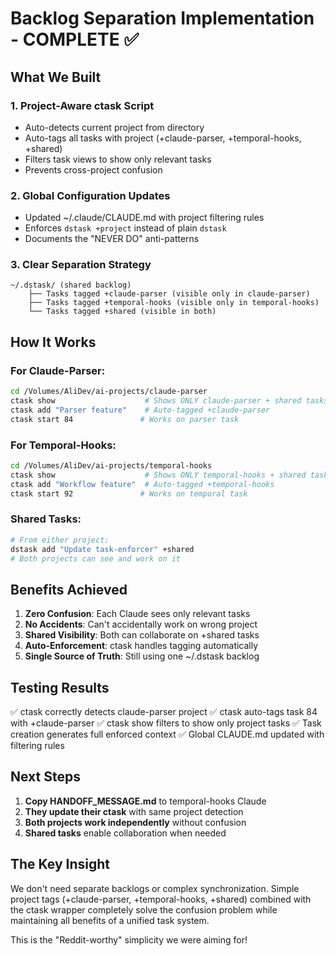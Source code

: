 # Backlog Separation Implementation - COMPLETE ✅

## What We Built

### 1. Project-Aware ctask Script
- Auto-detects current project from directory
- Auto-tags all tasks with project (+claude-parser, +temporal-hooks, +shared)
- Filters task views to show only relevant tasks
- Prevents cross-project confusion

### 2. Global Configuration Updates
- Updated ~/.claude/CLAUDE.md with project filtering rules
- Enforces `dstask +project` instead of plain `dstask`
- Documents the "NEVER DO" anti-patterns

### 3. Clear Separation Strategy
```
~/.dstask/ (shared backlog)
    ├── Tasks tagged +claude-parser (visible only in claude-parser)
    ├── Tasks tagged +temporal-hooks (visible only in temporal-hooks)
    └── Tasks tagged +shared (visible in both)
```

## How It Works

### For Claude-Parser:
```bash
cd /Volumes/AliDev/ai-projects/claude-parser
ctask show                    # Shows ONLY claude-parser + shared tasks
ctask add "Parser feature"    # Auto-tagged +claude-parser
ctask start 84               # Works on parser task
```

### For Temporal-Hooks:
```bash
cd /Volumes/AliDev/ai-projects/temporal-hooks  
ctask show                    # Shows ONLY temporal-hooks + shared tasks
ctask add "Workflow feature"  # Auto-tagged +temporal-hooks
ctask start 92               # Works on temporal task
```

### Shared Tasks:
```bash
# From either project:
dstask add "Update task-enforcer" +shared
# Both projects can see and work on it
```

## Benefits Achieved

1. **Zero Confusion**: Each Claude sees only relevant tasks
2. **No Accidents**: Can't accidentally work on wrong project
3. **Shared Visibility**: Both can collaborate on +shared tasks
4. **Auto-Enforcement**: ctask handles tagging automatically
5. **Single Source of Truth**: Still using one ~/.dstask backlog

## Testing Results

✅ ctask correctly detects claude-parser project
✅ ctask auto-tags task 84 with +claude-parser
✅ ctask show filters to show only project tasks
✅ Task creation generates full enforced context
✅ Global CLAUDE.md updated with filtering rules

## Next Steps

1. **Copy HANDOFF_MESSAGE.md** to temporal-hooks Claude
2. **They update their ctask** with same project detection
3. **Both projects work independently** without confusion
4. **Shared tasks** enable collaboration when needed

## The Key Insight

We don't need separate backlogs or complex synchronization. Simple project tags (+claude-parser, +temporal-hooks, +shared) combined with the ctask wrapper completely solve the confusion problem while maintaining all benefits of a unified task system.

This is the "Reddit-worthy" simplicity we were aiming for!